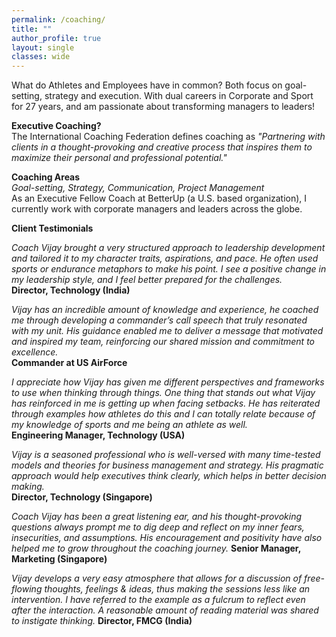 ```yaml
---
permalink: /coaching/
title: ""
author_profile: true
layout: single
classes: wide
---
```

What do Athletes and Employees  have in common?  Both focus on goal-setting,  strategy and execution. With dual careers in Corporate and Sport for 27 years, and am passionate about transforming managers to leaders!

**Executive Coaching?**  
The International Coaching Federation defines coaching as *"Partnering with clients in a thought-provoking and creative process that inspires them to maximize their personal and professional potential."*  

**Coaching Areas**  
*Goal-setting, Strategy, Communication, Project Management*    
As an Executive Fellow Coach at BetterUp (a U.S. based organization), I currently work with corporate managers and leaders across the globe. 

**Client Testimonials**  

*Coach Vijay brought a very structured approach to leadership development and tailored it to my character traits, aspirations, and pace. He often used sports or endurance metaphors to make his point. I see a positive change in my leadership style, and I feel better prepared for the challenges.* <br>
**Director, Technology (India)**

*Vijay has an incredible amount of knowledge and experience, he coached me through developing a commander’s call speech that truly resonated with my unit. His guidance enabled me to deliver a message that motivated and inspired my team, reinforcing our shared mission and commitment to excellence.* <br>
**Commander at US AirForce**

*I appreciate how Vijay has given me different perspectives and frameworks to use when thinking through things. One thing that stands out what Vijay has reinforced in me is getting up when facing setbacks. He has reiterated through examples how athletes do this and I can totally relate because of my knowledge of sports and me being an athlete as well.* <br>
**Engineering Manager, Technology (USA)**

*Vijay is a seasoned professional who is well-versed with many time-tested models and theories for business management and strategy. His pragmatic approach would help executives think clearly, which helps in better decision making.* <br>
**Director, Technology (Singapore)**   

*Coach Vijay has been a great listening ear, and his thought-provoking questions always prompt me to dig deep and reflect on my inner fears, insecurities, and assumptions. His encouragement and positivity have also helped me to grow throughout the coaching journey.*
**Senior Manager, Marketing (Singapore)** 

*Vijay develops a very easy atmosphere that allows for a discussion of free-flowing thoughts, feelings & ideas, thus making the sessions less like an intervention. I have referred to the example as a fulcrum to reflect even after the interaction. A reasonable amount of reading material was shared to instigate thinking.*
**Director, FMCG (India)** 



 



